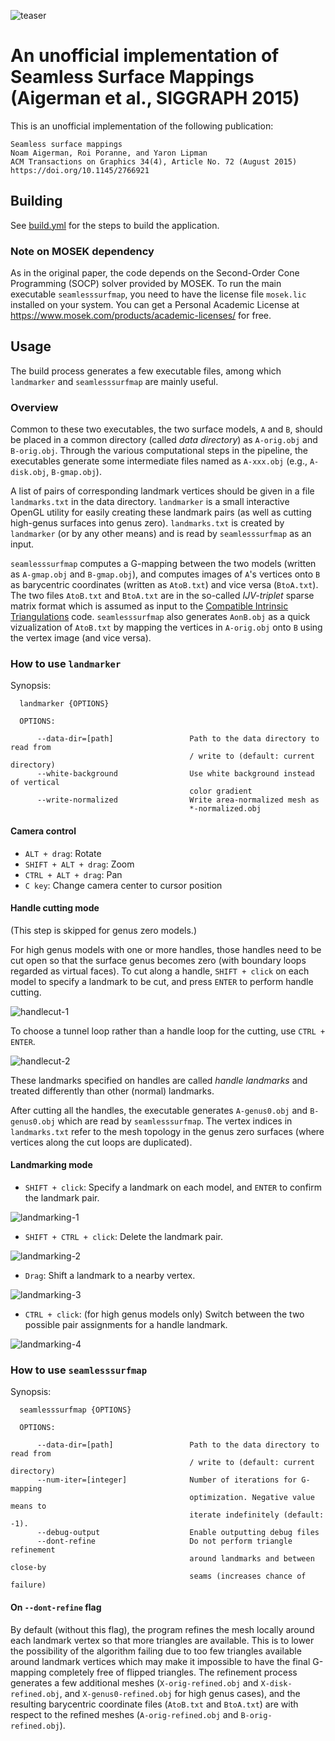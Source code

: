 ![teaser](doc/teaser.png)

# An unofficial implementation of Seamless Surface Mappings (Aigerman et al., SIGGRAPH 2015)

This is an unofficial implementation of the following publication:

    Seamless surface mappings
    Noam Aigerman, Roi Poranne, and Yaron Lipman
    ACM Transactions on Graphics 34(4), Article No. 72 (August 2015)
    https://doi.org/10.1145/2766921


## Building

See [build.yml](.github/workflows/build.yml) for the steps to build the application.

### Note on MOSEK dependency

As in the original paper, the code depends on the Second-Order Cone Programming (SOCP) solver provided by MOSEK.
To run the main executable `seamlesssurfmap`, you need to have the license file `mosek.lic` installed on your system.
You can get a Personal Academic License at https://www.mosek.com/products/academic-licenses/ for free.


## Usage

The build process generates a few executable files, among which `landmarker` and `seamlesssurfmap` are mainly useful.

### Overview

Common to these two executables, the two surface models, `A` and `B`, should be placed in a common directory (called *data directory*) as `A-orig.obj` and `B-orig.obj`.
Through the various computational steps in the pipeline, the executables generate some intermediate files named as `A-xxx.obj` (e.g., `A-disk.obj`, `B-gmap.obj`).

A list of pairs of corresponding landmark vertices should be given in a file `landmarks.txt` in the data directory.
`landmarker` is a small interactive OpenGL utility for easily creating these landmark pairs (as well as cutting high-genus surfaces into genus zero).
`landmarks.txt` is created by `landmarker` (or by any other means) and is read by `seamlesssurfmap` as an input.

`seamlesssurfmap` computes a G-mapping between the two models (written as `A-gmap.obj` and `B-gmap.obj`), and computes images of `A`'s vertices onto `B` as barycentric coordinates (written as `AtoB.txt`) and vice versa (`BtoA.txt`).
The two files `AtoB.txt` and `BtoA.txt` are in the so-called *IJV-triplet* sparse matrix format which is assumed as input to the [Compatible Intrinsic Triangulations](https://github.com/kenshi84/compatible-intrinsic-triangulations) code.
`seamlesssurfmap` also generates `AonB.obj` as a quick vizualization of `AtoB.txt` by mapping the vertices in `A-orig.obj` onto `B` using the vertex image (and vice versa).


### How to use `landmarker`

Synopsis:
```
  landmarker {OPTIONS}

  OPTIONS:

      --data-dir=[path]                 Path to the data directory to read from
                                        / write to (default: current directory)
      --white-background                Use white background instead of vertical
                                        color gradient
      --write-normalized                Write area-normalized mesh as
                                        *-normalized.obj

```

#### Camera control

* `ALT + drag`: Rotate
* `SHIFT + ALT + drag`: Zoom
* `CTRL + ALT + drag`: Pan
* `C key`: Change camera center to cursor position


#### Handle cutting mode

(This step is skipped for genus zero models.)

For high genus models with one or more handles, those handles need to be cut open so that the surface genus becomes zero (with boundary loops regarded as virtual faces).
To cut along a handle, `SHIFT + click` on each model to specify a landmark to be cut, and press `ENTER` to perform handle cutting.

![handlecut-1](doc/handlecut-1.gif)

To choose a tunnel loop rather than a handle loop for the cutting, use `CTRL + ENTER`.

![handlecut-2](doc/handlecut-2.gif)

These landmarks specified on handles are called *handle landmarks* and treated differently than other (normal) landmarks.

After cutting all the handles, the executable generates `A-genus0.obj` and `B-genus0.obj` which are read by `seamlesssurfmap`.
The vertex indices in `landmarks.txt` refer to the mesh topology in the genus zero surfaces (where vertices along the cut loops are duplicated).


#### Landmarking mode

* `SHIFT + click`: Specify a landmark on each model, and `ENTER` to confirm the landmark pair.

![landmarking-1](doc/landmarking-1.gif)

* `SHIFT + CTRL + click`: Delete the landmark pair.

![landmarking-2](doc/landmarking-2.gif)

* `Drag`: Shift a landmark to a nearby vertex.

![landmarking-3](doc/landmarking-3.gif)

* `CTRL + click`: (for high genus models only) Switch between the two possible pair assignments for a handle landmark.

![landmarking-4](doc/landmarking-4.gif)


### How to use `seamlesssurfmap`

Synopsis:
```
  seamlesssurfmap {OPTIONS}

  OPTIONS:

      --data-dir=[path]                 Path to the data directory to read from
                                        / write to (default: current directory)
      --num-iter=[integer]              Number of iterations for G-mapping
                                        optimization. Negative value means to
                                        iterate indefinitely (default: -1).
      --debug-output                    Enable outputting debug files
      --dont-refine                     Do not perform triangle refinement
                                        around landmarks and between close-by
                                        seams (increases chance of failure)
```

#### On `--dont-refine` flag

By default (without this flag), the program refines the mesh locally around each landmark vertex so that more triangles are available.
This is to lower the possibility of the algorithm failing due to too few triangles available around landmark vertices which may make it impossible to have the final G-mapping completely free of flipped triangles.
The refinement process generates a few additional meshes (`X-orig-refined.obj` and `X-disk-refined.obj`, and `X-genus0-refined.obj` for high genus cases), and the resulting barycentric coordinate files (`AtoB.txt` and `BtoA.txt`) are with respect to the refined meshes (`A-orig-refined.obj` and `B-orig-refined.obj`).
